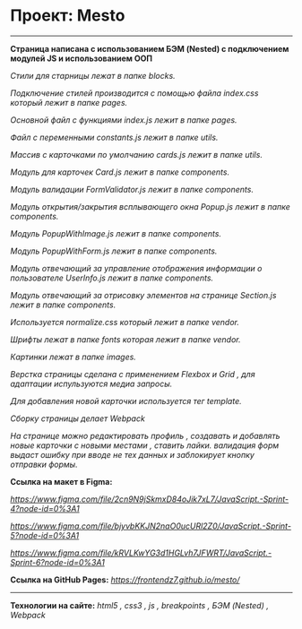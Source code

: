 # Проект: Mesto

---

**Страница написана с использованием БЭМ (Nested) с подключением модулей JS и использованием ООП**

_Стили для старницы лежат в папке blocks._

_Подключение стилей производится с помощью файла index.css который лежит в папке pages._

_Основной файл с функциями index.js лежит в папке pages._

_Файл с переменными constants.js лежит в папке utils._

_Массив с карточками по умолчанию cards.js лежит в папке utils._

_Модуль для карточек Card.js лежит в папке components._

_Модуль валидации FormValidator.js лежит в папке components._

_Модуль открытия/закрытия всплывающего окна Popup.js лежит в папке components._

_Модуль PopupWithImage.js лежит в папке components._

_Модуль PopupWithForm.js лежит в папке components._

_Модуль отвечающий за управление отображения информации о пользователе UserInfo.js лежит в папке components._

_Модуль отвечающий за отрисовку элементов на странице Section.js лежит в папке components._

_Используется normalize.css который лежит в папке vendor._

_Шрифты лежат в папке fonts которая лежит в папке vendor._

_Картинки лежат в папке images._

_Верстка страницы сделана с применением Flexbox и Grid , для адаптации испульзуются медиа запросы._

_Для добавления новой карточки используется тег template._

_Сборку страницы делает Webpack_

_На странице можно редактировать профиль , создавать и добавлять новые карточки с новыми местами , ставить лайки. валидация форм выдаст ошибку при вводе не тех данных и заблокирует кнопку отправки формы._

**Ссылка на макет в Figma:**

*https://www.figma.com/file/2cn9N9jSkmxD84oJik7xL7/JavaScript.-Sprint-4?node-id=0%3A1*

*https://www.figma.com/file/bjyvbKKJN2naO0ucURl2Z0/JavaScript.-Sprint-5?node-id=0%3A1*

*https://www.figma.com/file/kRVLKwYG3d1HGLvh7JFWRT/JavaScript.-Sprint-6?node-id=0%3A1*

**Ссылка на GitHub Pages:**
*https://frontendz7.github.io/mesto/*

---

**Технологии на сайте:**
_html5 , css3 , js , breakpoints , БЭМ (Nested) , Webpack_
